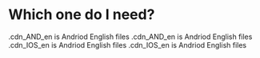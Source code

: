 # Which one do I need?
.cdn_AND_en is Andriod English files
.cdn_AND_en is Andriod English files
.cdn_IOS_en is Andriod English files
.cdn_IOS_en is Andriod English files
